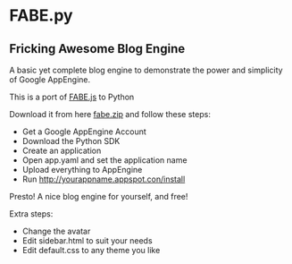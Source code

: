 FABE.py
=======

Fricking Awesome Blog Engine
----------------------------

A basic yet complete blog engine to demonstrate the power and simplicity of Google AppEngine.

This is a port of [FABE.js](http://github.com/GeorgeNava/fabe) to Python

Download it from here [fabe.zip](http://github.com/GeorgeNava/fabe-py/downloads) and follow these steps:

- Get a Google AppEngine Account
- Download the Python SDK
- Create an application
- Open app.yaml and set the application name
- Upload everything to AppEngine
- Run http://yourappname.appspot.con/install

Presto! A nice blog engine for yourself, and free!

Extra steps:

- Change the avatar
- Edit sidebar.html to suit your needs
- Edit default.css to any theme you like
